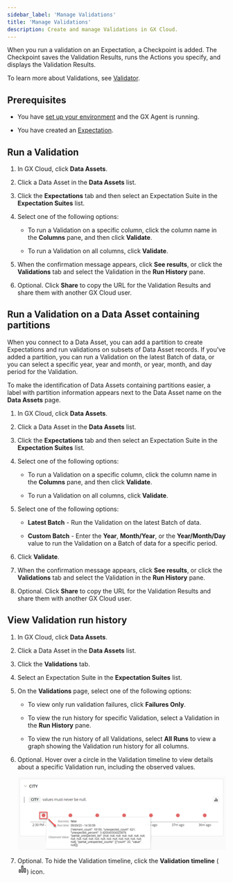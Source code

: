 ```yaml
---
sidebar_label: 'Manage Validations'
title: 'Manage Validations'
description: Create and manage Validations in GX Cloud.
---
```


When you run a validation on an Expectation, a Checkpoint is added. The Checkpoint saves the Validation Results, runs the Actions you specify, and displays the Validation Results.

To learn more about Validations, see [Validator](../../terms/validator.md).

## Prerequisites

- You have [set up your environment](../set_up_gx_cloud.md) and the GX Agent is running. 

- You have created an [Expectation](/docs/cloud/expectations/manage_expectations#create-an-expectation).

## Run a Validation

1. In GX Cloud, click **Data Assets**.

2. Click a Data Asset in the **Data Assets** list.

3. Click the **Expectations** tab and then select an Expectation Suite in the **Expectation Suites** list.

4. Select one of the following options:

    - To run a Validation on a specific column, click the column name in the **Columns** pane, and then click **Validate**.

    - To run a Validation on all columns, click **Validate**.

5. When the confirmation message appears, click **See results**, or click the **Validations** tab and select the Validation in the **Run History** pane.

6. Optional. Click **Share** to copy the URL for the Validation Results and share them with another GX Cloud user.

## Run a Validation on a Data Asset containing partitions

When you connect to a Data Asset, you can add a partition to create Expectations and run validations on subsets of Data Asset records. If you've added a partition, you can run a Validation on the latest Batch of data, or you can select a specific year, year and month, or year, month, and day period for the Validation. 

To make the identification of Data Assets containing partitions easier, a label with partition information appears next to the Data Asset name on the **Data Assets** page.

1. In GX Cloud, click **Data Assets**.

2. Click a Data Asset in the **Data Assets** list.

3. Click the **Expectations** tab and then select an Expectation Suite in the **Expectation Suites** list.

4. Select one of the following options:

    - To run a Validation on a specific column, click the column name in the **Columns** pane, and then click **Validate**.

    - To run a Validation on all columns, click **Validate**.

5. Select one of the following options:

    - **Latest Batch** - Run the Validation on the latest Batch of data.

    - **Custom Batch** - Enter the **Year**, **Month/Year**, or the **Year/Month/Day** value to run the Validation on a Batch of data for a specific period.

6. Click **Validate**.

7. When the confirmation message appears, click **See results**, or click the **Validations** tab and select the Validation in the **Run History** pane.

8. Optional. Click **Share** to copy the URL for the Validation Results and share them with another GX Cloud user.

## View Validation run history

1. In GX Cloud, click **Data Assets**.

2. Click a Data Asset in the **Data Assets** list.

3. Click the **Validations** tab.

4. Select an Expectation Suite in the **Expectation Suites** list.

5. On the **Validations** page, select one of the following options:

    - To view only run validation failures, click **Failures Only**.

    - To view the run history for specific Validation, select a Validation in the **Run History** pane.
    
    - To view the run history of all Validations, select **All Runs** to view a graph showing the Validation run history for all columns.

6. Optional. Hover over a circle in the Validation timeline to view details about a specific Validation run, including the observed values.

    ![Validation timeline detail](../../../static/img/view_validation_timeline_detail.png)

7. Optional. To hide the Validation timeline, click the **Validation timeline** (![Validation timeline icon](../../../static/img/validation_timeline.png)) icon.

